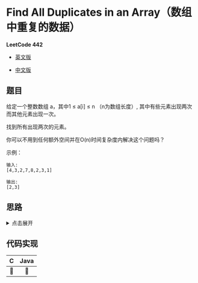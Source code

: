 # Find All Duplicates in an Array（数组中重复的数据）

**LeetCode 442**

- [英文版](https://leetcode.com/problems/find-all-duplicates-in-an-array/)

- [中文版](https://leetcode-cn.com/problems/find-all-duplicates-in-an-array/)

## 题目
给定一个整数数组 a，其中1 ≤ a[i] ≤ n （n为数组长度）, 其中有些元素出现两次而其他元素出现一次。

找到所有出现两次的元素。

你可以不用到任何额外空间并在O(n)时间复杂度内解决这个问题吗？

示例：

```
输入:
[4,3,2,7,8,2,3,1]

输出:
[2,3]
```
## 思路
<details>
<summary>点击展开</summary>
元素的值在不超过数组的长度，我们遍历数组，将元素值映射的下标改为负数，当遇到负数时，说明该元素下标映射的值已经出现过了。
</details>


</details>

## 代码实现
| C | Java |
| :--: | :--: |
| 🤔 | 🤔 |
